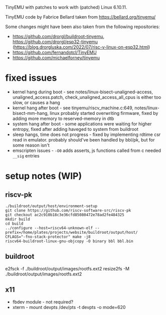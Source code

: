 TinyEMU with patches to work with (patched) Linux 6.10.11.

TinyEMU code by Fabrice Bellard taken from https://bellard.org/tinyemu/

Some changes might have been also taken from the following repositories:
* https://github.com/drorgl/buildroot-tinyemu, https://github.com/drorgl/esp32-tinyemu (https://blog.drorgluska.com/2022/07/risc-v-linux-on-esp32.html)
* https://github.com/fernandotcl/TinyEMU
* https://github.com/michaelforney/tinyemu

# fixed issues

* kernel hang during boot - see notes/linux-bisect-unaligned-access, unaligned_access.patch, check_unaligned_access_all_cpus is either too slow, or causes a hang
* kernel hang after boot - see tinyemu/riscv_machine.c:649, notes/linux-bisect-mm-hang, linux probably started overwriting firmware, fixed by adding more memory to reserved-memory in dtb
* system hang after boot - some applications were waiting for higher entropy, fixed after adding haveged to system from buildroot
* sleep hangs, time does not progress - fixed by implementing rdtime csr read in emulator. probably should've been handled by bbl/pk, but for some reason isn't
* emscripten issues - `-O0` adds asserts, js functions called from c needed `__sig` entries

# setup notes (WIP)

## riscv-pk

```
./buildroot/output/host/environment-setup
git clone https://github.com/riscv-software-src/riscv-pk
git checkout ac2c910b18c3e36cfd85080472e78ad2fe484325
mkdir build
cd build
../configure --host=riscv64-unknown-elf --prefix=/home/plates/projects/website/buildroot/output/host/
CFLAGS="-fno-stack-protector" make -j8
riscv64-buildroot-linux-gnu-objcopy -O binary bbl bbl.bin
```

## buildroot

e2fsck -f ./buildroot/output/images/rootfs.ext2
resize2fs -M ./buildroot/output/images/rootfs.ext2

## x11

* fbdev module - not required?
* xterm - mount devpts /dev/pts -t devpts -o mode=620

